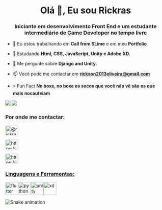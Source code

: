 <h1 align="center">Olá 👋, Eu sou Rickras</h1>
<h3 align="center">Iniciante em desenvolvimento Front End e um estudante intermediário de Game Developer no tempo livre</h3>

- 🔭 Eu estou trabalhando em **Call from SLime** e em meu **Portfolio**

- 🌱 Estudando **Html, CSS, JavaScript, Unity e Adobe XD.**

- 💬 Me pergunte sobre **Django and Unity.**

- 📫 Você pode me contactar em **rickson2013oliveira@gmail.com**

- ⚡ Fun Fact **No boxe, no boxe os socos que você não vê são os que mais nocauteiam**

<div display="flex" justify-content="center">
<a href="https://github.com/Rickrasin/">
  <img  src="https://github-readme-stats.vercel.app/api?username=Rickrasin&show_icons=true&theme=tokyonight&include_all_commits=true&count_private=true"/>
  <img  src="https://github-readme-stats.vercel.app/api/top-langs/?username=Rickrasin&layout=compact&langs_count=7&theme=tokyonight"/>
</a>
</div>

<h3 align="left">Por onde me contactar:</h3>
<p align="left">
<a href="https://instagram.com/@rickrasochefe" target="blank"><img align="center" src="https://raw.githubusercontent.com/rahuldkjain/github-profile-readme-generator/master/src/images/icons/Social/instagram.svg" alt="@rickrasochefe" height="30" width="40" />
  
<a href="https://discord.gg/https://discord.gg/vhfdKbsVpe" target="blank"><img align="center" src="https://raw.githubusercontent.com/rahuldkjain/github-profile-readme-generator/master/src/images/icons/Social/discord.svg" alt="https://discord.gg/vhfdKbsVpe" height="30" width="40" />
  
<a href="https://www.linkedin.com/in/rickson-oliveira-44331822b/" target="blank"><img align="center" src="https://cdn.jsdelivr.net/gh/devicons/devicon/icons/linkedin/linkedin-original.svg" alt="https://linkedin.com/in/rickson-oliveira-44331822b/" height="30" width="40" />
</p>


<h3 align="left">Linguagens e Ferramentas:</h3>
<p align="left" style="display: flex;justify-content: space-evenly;width: 20%;";
    width: 245px;"> 


<a href="https://flutter.dev" target="_blank" rel="noreferrer"> 
<img src="https://cdn.jsdelivr.net/gh/devicons/devicon/icons/javascript/javascript-original.svg" alt="flutter" width="40" height="40" /> 
</a> 



<a href="https://www.python.org" target="_blank" rel="noreferrer"> 
<img src="https://cdn.jsdelivr.net/gh/devicons/devicon/icons/html5/html5-original.svg" alt="python" width="40" height="40" /> 
 </a> 


<a href="https://unity.com/" target="_blank" rel="noreferrer"> 
<img src="https://www.vectorlogo.zone/logos/unity3d/unity3d-icon.svg" alt="unity" width="40" height="40" /> 
</a> 


<a href="https://www.adobe.com/products/xd.html" target="_blank" rel="noreferrer"> 
<img src="https://cdn.worldvectorlogo.com/logos/adobe-xd.svg" alt="xd" width="40" height="40" /> 
</a> 
</p>


![Snake animation](https://github.com/rafaballerini/rickrasin/blob/output/github-contribution-grid-snake.svg)
